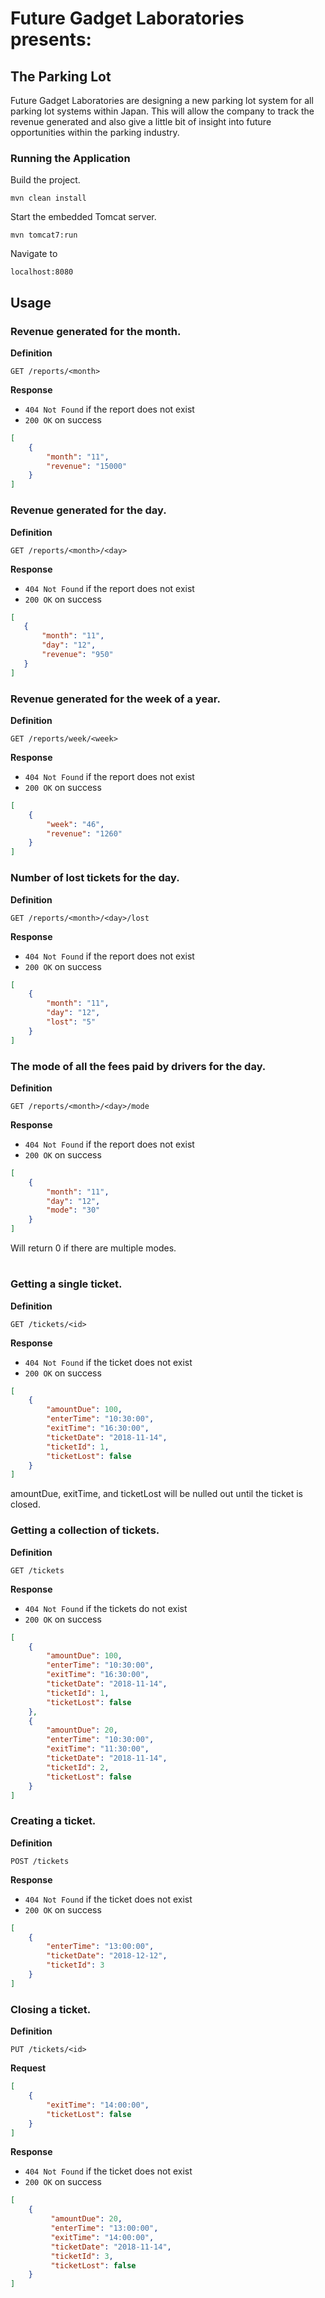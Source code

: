 # Future Gadget Laboratories presents:
## The Parking Lot 

Future Gadget Laboratories are designing a new parking lot system for all parking lot systems within Japan. This will allow the company to track the revenue generated and also give a little bit of insight into future opportunities within the parking industry.

### Running the Application

Build the project.

```
mvn clean install
```

Start the embedded Tomcat server.

```
mvn tomcat7:run
```

Navigate to 
```
localhost:8080
```

## Usage
### Revenue generated for the month.

**Definition**

`GET /reports/<month>`

**Response**

- `404 Not Found` if the report does not exist
- `200 OK` on success

```json
[
    {
        "month": "11",
        "revenue": "15000"
    }
]
```

### Revenue generated for the day.
   
**Definition**

`GET /reports/<month>/<day>`

**Response**

- `404 Not Found` if the report does not exist
- `200 OK` on success

```json
[
   {
       "month": "11",
       "day": "12",
       "revenue": "950"
   }
]
```
   
### Revenue generated for the week of a year.

**Definition**

`GET /reports/week/<week>`

**Response**

- `404 Not Found` if the report does not exist
- `200 OK` on success

```json
[
    {
        "week": "46",
        "revenue": "1260"
    }
]
```

### Number of lost tickets for the day.

**Definition**

`GET /reports/<month>/<day>/lost`

**Response**

- `404 Not Found` if the report does not exist
- `200 OK` on success

```json
[
    {
        "month": "11",
        "day": "12",
        "lost": "5"
    }
]
```

### The mode of all the fees paid by drivers for the day.

**Definition**

`GET /reports/<month>/<day>/mode`

**Response**

- `404 Not Found` if the report does not exist
- `200 OK` on success

```json
[
    {
        "month": "11",
        "day": "12",
        "mode": "30"
    }
]
```

Will return 0 if there are multiple modes.

#
### Getting a single ticket.

**Definition**

`GET /tickets/<id>`

**Response**

- `404 Not Found` if the ticket does not exist
- `200 OK` on success

```json
[
    {
        "amountDue": 100,
        "enterTime": "10:30:00",
        "exitTime": "16:30:00",
        "ticketDate": "2018-11-14",
        "ticketId": 1,
        "ticketLost": false
    }
]
```
amountDue, exitTime, and ticketLost will be nulled out until the ticket is closed.

### Getting a collection of tickets.

**Definition**

`GET /tickets`

**Response**

- `404 Not Found` if the tickets do not exist
- `200 OK` on success

```json
[
    {
        "amountDue": 100,
        "enterTime": "10:30:00",
        "exitTime": "16:30:00",
        "ticketDate": "2018-11-14",
        "ticketId": 1,
        "ticketLost": false
    },
    {
        "amountDue": 20,
        "enterTime": "10:30:00",
        "exitTime": "11:30:00",
        "ticketDate": "2018-11-14",
        "ticketId": 2,
        "ticketLost": false
    }
]
```

### Creating a ticket.

**Definition**

`POST /tickets`

**Response**

- `404 Not Found` if the ticket does not exist
- `200 OK` on success

```json
[
    {
        "enterTime": "13:00:00",
        "ticketDate": "2018-12-12",
        "ticketId": 3
    }
]
```

### Closing a ticket.

**Definition**

`PUT /tickets/<id>`

**Request**

```json
[
    {
        "exitTime": "14:00:00",
        "ticketLost": false
    }
]
```

**Response**

- `404 Not Found` if the ticket does not exist
- `200 OK` on success

```json
[
    {
         "amountDue": 20,
         "enterTime": "13:00:00",
         "exitTime": "14:00:00",
         "ticketDate": "2018-11-14",
         "ticketId": 3,
         "ticketLost": false
    }
]
```
